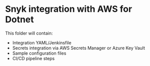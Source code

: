 # Snyk integration with AWS for Dotnet

This folder will contain:
- Integration YAML/Jenkinsfile
- Secrets integration via AWS Secrets Manager or Azure Key Vault
- Sample configuration files
- CI/CD pipeline steps
